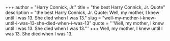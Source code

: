 +++
author = "Harry Connick, Jr."
title = "the best Harry Connick, Jr. Quote"
description = "the best Harry Connick, Jr. Quote: Well, my mother, I knew until I was 13. She died when I was 13."
slug = "well-my-mother-i-knew-until-i-was-13-she-died-when-i-was-13"
quote = '''Well, my mother, I knew until I was 13. She died when I was 13.'''
+++
Well, my mother, I knew until I was 13. She died when I was 13.
